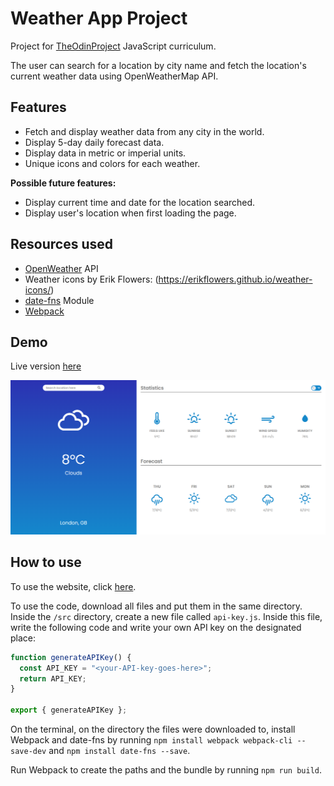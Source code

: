 # Weather App Project
Project for [TheOdinProject](https://www.theodinproject.com/courses/javascript/) JavaScript curriculum.

The user can search for a location by city name and fetch the location's current weather data using OpenWeatherMap API.

## Features
- Fetch and display weather data from any city in the world.
- Display 5-day daily forecast data.
- Display data in metric or imperial units.
- Unique icons and colors for each weather.

**Possible future features:**
- Display current time and date for the location searched.
- Display user's location when first loading the page.

## Resources used
- [OpenWeather](https://openweathermap.org/api) API
- Weather icons by Erik Flowers: (https://erikflowers.github.io/weather-icons/)
- [date-fns](https://date-fns.org/) Module
- [Webpack](https://webpack.js.org/)

## Demo
Live version [here](https://fernanda-veiga.github.io/weather/)

![](project-demo.PNG)

## How to use
To use the website, click [here](https://fernanda-veiga.github.io/weather/).

To use the code, download all files and put them in the same directory. Inside the `/src` directory, create a new file called `api-key.js`. Inside this file, write the following code and write your own API key on the designated place:

```javascript
function generateAPIKey() {
  const API_KEY = "<your-API-key-goes-here>";
  return API_KEY;
}

export { generateAPIKey };
```

On the terminal, on the directory the files were downloaded to, install Webpack and date-fns by running `npm install webpack webpack-cli --save-dev` and `npm install date-fns --save`.

Run Webpack to create the paths and the bundle by running `npm run build`.
